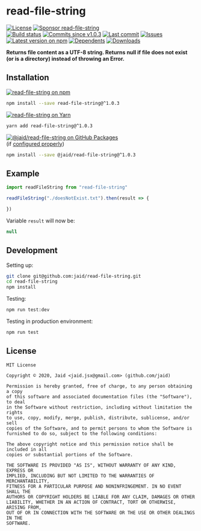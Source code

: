 # read-file-string


<a href="https://raw.githubusercontent.com/jaid/read-file-string/master/license.txt"><img src="https://img.shields.io/github/license/jaid/read-file-string?style=flat-square" alt="License"/></a> <a href="https://github.com/sponsors/jaid"><img src="https://img.shields.io/badge/<3-Sponsor-FF45F1?style=flat-square" alt="Sponsor read-file-string"/></a>  
<a href="https://actions-badge.atrox.dev/jaid/read-file-string/goto"><img src="https://img.shields.io/endpoint.svg?style=flat-square&url=https%3A%2F%2Factions-badge.atrox.dev%2Fjaid%2Fread-file-string%2Fbadge" alt="Build status"/></a> <a href="https://github.com/jaid/read-file-string/commits"><img src="https://img.shields.io/github/commits-since/jaid/read-file-string/v1.0.3?style=flat-square&logo=github" alt="Commits since v1.0.3"/></a> <a href="https://github.com/jaid/read-file-string/commits"><img src="https://img.shields.io/github/last-commit/jaid/read-file-string?style=flat-square&logo=github" alt="Last commit"/></a> <a href="https://github.com/jaid/read-file-string/issues"><img src="https://img.shields.io/github/issues/jaid/read-file-string?style=flat-square&logo=github" alt="Issues"/></a>  
<a href="https://npmjs.com/package/read-file-string"><img src="https://img.shields.io/npm/v/read-file-string?style=flat-square&logo=npm&label=latest%20version" alt="Latest version on npm"/></a> <a href="https://github.com/jaid/read-file-string/network/dependents"><img src="https://img.shields.io/librariesio/dependents/npm/read-file-string?style=flat-square&logo=npm" alt="Dependents"/></a> <a href="https://npmjs.com/package/read-file-string"><img src="https://img.shields.io/npm/dm/read-file-string?style=flat-square&logo=npm" alt="Downloads"/></a>

**Returns file content as a UTF-8 string. Returns null if file does not exist (or is a directory) instead of throwing an Error.**





## Installation

<a href="https://npmjs.com/package/read-file-string"><img src="https://img.shields.io/badge/npm-read--file--string-C23039?style=flat-square&logo=npm" alt="read-file-string on npm"/></a>

```bash
npm install --save read-file-string@^1.0.3
```

<a href="https://yarnpkg.com/package/read-file-string"><img src="https://img.shields.io/badge/Yarn-read--file--string-2F8CB7?style=flat-square&logo=yarn&logoColor=white" alt="read-file-string on Yarn"/></a>

```bash
yarn add read-file-string@^1.0.3
```

<a href="https://github.com/jaid/read-file-string/packages"><img src="https://img.shields.io/badge/GitHub Packages-@jaid/read--file--string-24282e?style=flat-square&logo=github" alt="@jaid/read-file-string on GitHub Packages"/></a>  
(if [configured properly](https://help.github.com/en/github/managing-packages-with-github-packages/configuring-npm-for-use-with-github-packages))

```bash
npm install --save @jaid/read-file-string@^1.0.3
```



## Example

```javascript
import readFileString from "read-file-string"

readFileString("./doesNotExist.txt").then(result => {

})
```

Variable `result` will now be:

```javascript
null
```













## Development



Setting up:
```bash
git clone git@github.com:jaid/read-file-string.git
cd read-file-string
npm install
```
Testing:
```bash
npm run test:dev
```
Testing in production environment:
```bash
npm run test
```


## License
```text
MIT License

Copyright © 2020, Jaid <jaid.jsx@gmail.com> (github.com/jaid)

Permission is hereby granted, free of charge, to any person obtaining a copy
of this software and associated documentation files (the "Software"), to deal
in the Software without restriction, including without limitation the rights
to use, copy, modify, merge, publish, distribute, sublicense, and/or sell
copies of the Software, and to permit persons to whom the Software is
furnished to do so, subject to the following conditions:

The above copyright notice and this permission notice shall be included in all
copies or substantial portions of the Software.

THE SOFTWARE IS PROVIDED "AS IS", WITHOUT WARRANTY OF ANY KIND, EXPRESS OR
IMPLIED, INCLUDING BUT NOT LIMITED TO THE WARRANTIES OF MERCHANTABILITY,
FITNESS FOR A PARTICULAR PURPOSE AND NONINFRINGEMENT. IN NO EVENT SHALL THE
AUTHORS OR COPYRIGHT HOLDERS BE LIABLE FOR ANY CLAIM, DAMAGES OR OTHER
LIABILITY, WHETHER IN AN ACTION OF CONTRACT, TORT OR OTHERWISE, ARISING FROM,
OUT OF OR IN CONNECTION WITH THE SOFTWARE OR THE USE OR OTHER DEALINGS IN THE
SOFTWARE.
```
